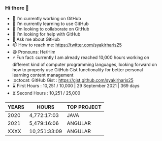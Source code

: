 ### Hi there 👋

<!--
**syakirharis25/syakirharis25** is a ✨ _special_ ✨ repository because its `README.md` (this file) appears on your GitHub profile.

Here are some ideas to get you started:

- 🔭 I’m currently working on GitHub
- 🌱 I’m currently learning to use GitHub
- 👯 I’m looking to collaborate on GitHub
- 🤔 I’m looking for help with GitHub
- 💬 Ask me about GitHub
- 📫 How to reach me: https://twitter.com/syakirharis25
- 😄 Pronouns: He/Him
- ⚡ Fun fact: currently I am already reached 10,000 hours working on different kind of computer programming languages, looking forward on how to properly use GitHub Gist functionality for better personal learning content management
- :octocat: GitHub Gist : https://gist.github.com/syakirharis25
-->

- 🔭 I’m currently working on GitHub
- 🌱 I’m currently learning to use GitHub
- 👯 I’m looking to collaborate on GitHub
- 🤔 I’m looking for help with GitHub
- 💬 Ask me about GitHub
- 📫 How to reach me: https://twitter.com/syakirharis25
- 😄 Pronouns: He/Him
- ⚡ Fun fact: currently I am already reached 10,000 hours working on different kind of computer programming languages, looking forward on how to properly use GitHub Gist functionality for better personal learning content management
- :octocat: GitHub Gist : https://gist.github.com/syakirharis25
- ⌛ First Hours : 10,251 / 10,000 | 29 September 2021 | 369 days
- ⏳ Second Hours : 10,251 / 25,000

| YEARS | HOURS        | TOP PROJECT |
|-------|--------------|-------------|
| 2020  | 4,772:17:03  | JAVA        |  
| 2021  | 5,479:16:06  | ANGULAR     |
| XXXX  | 10,251:33:09 | ANGULAR     |

